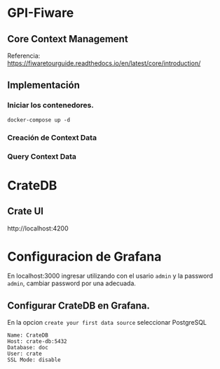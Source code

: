 # GPI-Fiware

## Core Context Management
Referencia: https://fiwaretourguide.readthedocs.io/en/latest/core/introduction/

## Implementación 

### Iniciar los contenedores.

```
docker-compose up -d
```
### Creación de Context Data 



### Query Context Data


# CrateDB 

## Crate UI

http://localhost:4200



# Configuracion de Grafana

En localhost:3000 ingresar utilizando con el usario `admin` y la password `admin`, cambiar password por una adecuada.

## Configurar CrateDB en Grafana.

En la opcion `create your first data source` seleccionar PostgreSQL 

```
Name: CrateDB
Host: crate-db:5432
Database: doc
User: crate
SSL Mode: disable 
```



